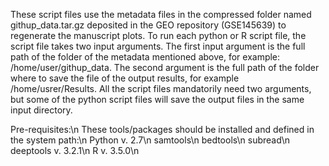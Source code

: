 These script files use the metadata files in the compressed folder named githup_data.tar.gz deposited in the GEO repository (GSE145639) to regenerate the manuscript plots. To run 
each python or R script file, the script file takes two input arguments. The first input argument is the full path of the folder of the metadata mentioned above, for example: 
/home/user/githup_data. The second argument is the full path of the folder where to save the file of the output results, for example /home/usrer/Results.  All the script files 
mandatorily need two arguments, but some of the python script files will save the output files in the same input directory.  

Pre-requisites:\n
These tools/packages should be installed and defined in the system path:\n
Python v. 2.7\n
samtools\n
bedtools\n
subread\n
deeptools v. 3.2.1\n
R v. 3.5.0\n

